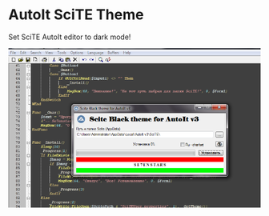 # AutoIt SciTE Theme

Set SciTE AutoIt editor to dark mode!

![alt text](https://github.com/Se7enstars/AutoIt-SciTE-Theme/blob/master/screenshot.png)
